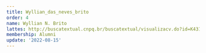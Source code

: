 ```yaml
---
title: Wyllian_das_neves_brito
order: 4
name: Wyllian N. Brito
lattes: http://buscatextual.cnpq.br/buscatextual/visualizacv.do?id=K4319988T4
membership: Alumni
update: '2022-08-15'
---
```


